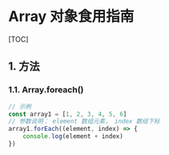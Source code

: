# Array 对象食用指南

[TOC]

## 1. 方法

### 1.1. Array.foreach()

```js
// 示例
const array1 = [1, 2, 3, 4, 5, 6]
// 参数说明： element 数组元素， index 数组下标
array1.forEach((element, index) => {
    console.log(element + index)
})
```

